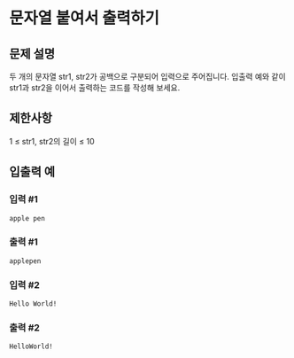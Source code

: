 # 문자열 붙여서 출력하기


## 문제 설명
두 개의 문자열 str1, str2가 공백으로 구분되어 입력으로 주어집니다.
입출력 예와 같이 str1과 str2을 이어서 출력하는 코드를 작성해 보세요.

## 제한사항
1 ≤ str1, str2의 길이 ≤ 10

## 입출력 예

### 입력 #1
    apple pen

### 출력 #1
    applepen
    
### 입력 #2
    Hello World!

### 출력 #2
    HelloWorld!
